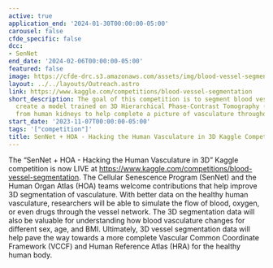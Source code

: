```yaml
---
active: true
application_end: '2024-01-30T00:00:00-05:00'
carousel: false
cfde_specific: false
dcc:
- SenNet
end_date: '2024-02-06T00:00:00-05:00'
featured: false
image: https://cfde-drc.s3.amazonaws.com/assets/img/blood-vessel-segmentation.png
layout: ../../layouts/Outreach.astro
link: https://www.kaggle.com/competitions/blood-vessel-segmentation
short_description: The goal of this competition is to segment blood vessels. You will
  create a model trained on 3D Hierarchical Phase-Contrast Tomography (HiP-CT) data
  from human kidneys to help complete a picture of vasculature throughout a body.
start_date: '2023-11-07T00:00:00-05:00'
tags: '["competition"]'
title: SenNet + HOA - Hacking the Human Vasculature in 3D Kaggle Competition
---
```

The “SenNet + HOA - Hacking the Human Vasculature in 3D” Kaggle competition is now LIVE at https://www.kaggle.com/competitions/blood-vessel-segmentation. The Cellular Senescence Program (SenNet) and the Human Organ Atlas (HOA) teams welcome contributions that help ​​​​improve 3D segmentation of vasculature. With better data on the healthy human vasculature, researchers will be able to simulate the flow of blood, oxygen, or even drugs through the vessel network. The 3D segmentation data will also be valuable for understanding how blood vasculature changes for different sex, age, and BMI. Ultimately, 3D vessel segmentation data will help pave the way towards a more complete Vascular Common Coordinate Framework (VCCF) and Human Reference Atlas (HRA) for the healthy human body.
